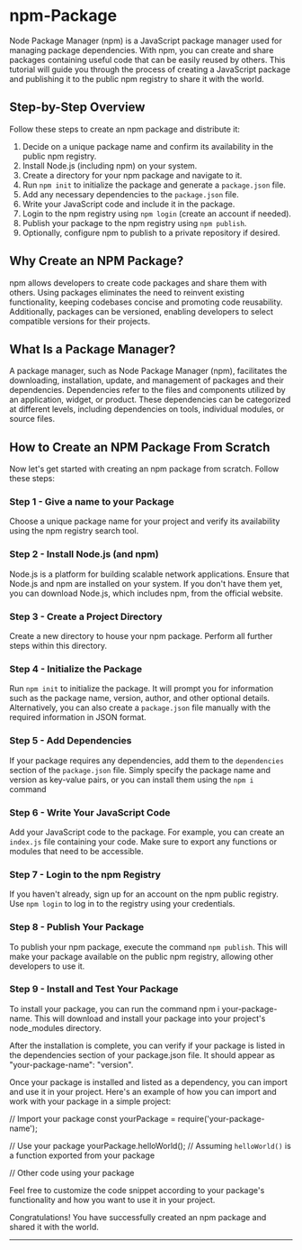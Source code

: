 # npm-Package

Node Package Manager (npm) is a JavaScript package manager used for managing package dependencies. With npm, you can create and share packages containing useful code that can be easily reused by others. This tutorial will guide you through the process of creating a JavaScript package and publishing it to the public npm registry to share it with the world.

## Step-by-Step Overview

Follow these steps to create an npm package and distribute it:

1. Decide on a unique package name and confirm its availability in the public npm registry.
2. Install Node.js (including npm) on your system.
3. Create a directory for your npm package and navigate to it.
4. Run `npm init` to initialize the package and generate a `package.json` file.
5. Add any necessary dependencies to the `package.json` file.
6. Write your JavaScript code and include it in the package.
7. Login to the npm registry using `npm login` (create an account if needed).
8. Publish your package to the npm registry using `npm publish`.
9. Optionally, configure npm to publish to a private repository if desired.

## Why Create an NPM Package?

npm allows developers to create code packages and share them with others. Using packages eliminates the need to reinvent existing functionality, keeping codebases concise and promoting code reusability. Additionally, packages can be versioned, enabling developers to select compatible versions for their projects.

## What Is a Package Manager?

A package manager, such as Node Package Manager (npm), facilitates the downloading, installation, update, and management of packages and their dependencies. Dependencies refer to the files and components utilized by an application, widget, or product. These dependencies can be categorized at different levels, including dependencies on tools, individual modules, or source files.

## How to Create an NPM Package From Scratch

Now let's get started with creating an npm package from scratch. Follow these steps:

### Step 1 - Give a name to your Package

Choose a unique package name for your project and verify its availability using the npm registry search tool.

### Step 2 - Install Node.js (and npm)

Node.js is a platform for building scalable network applications. Ensure that Node.js and npm are installed on your system. If you don't have them yet, you can download Node.js, which includes npm, from the official website.

### Step 3 - Create a Project Directory

Create a new directory to house your npm package. Perform all further steps within this directory.

### Step 4 - Initialize the Package

Run `npm init` to initialize the package. It will prompt you for information such as the package name, version, author, and other optional details. Alternatively, you can also create a `package.json` file manually with the required information in JSON format.

### Step 5 - Add Dependencies

If your package requires any dependencies, add them to the `dependencies` section of the `package.json` file. Simply specify the package name and version as key-value pairs, or you can install them using the `npm i` command 

### Step 6 - Write Your JavaScript Code

Add your JavaScript code to the package. For example, you can create an `index.js` file containing your code. Make sure to export any functions or modules that need to be accessible.

### Step 7 - Login to the npm Registry

If you haven't already, sign up for an account on the npm public registry. Use `npm login` to log in to the registry using your credentials.

### Step 8 - Publish Your Package

To publish your npm package, execute the command `npm publish`. This will make your package available on the public npm registry, allowing other developers to use it.

### Step 9 - Install and Test Your Package

To install your package, you can run the command npm i your-package-name. This will download and install your package into your project's node_modules directory.

After the installation is complete, you can verify if your package is listed in the dependencies section of your package.json file. It should appear as "your-package-name": "version".

Once your package is installed and listed as a dependency, you can import and use it in your project. Here's an example of how you can import and work with your package in a simple project:

// Import your package
const yourPackage = require('your-package-name');

// Use your package
yourPackage.helloWorld(); // Assuming `helloWorld()` is a function exported from your package

// Other code using your package

Feel free to customize the code snippet according to your package's functionality and how you want to use it in your project.


Congratulations! You have successfully created an npm package and shared it with the world.

---

